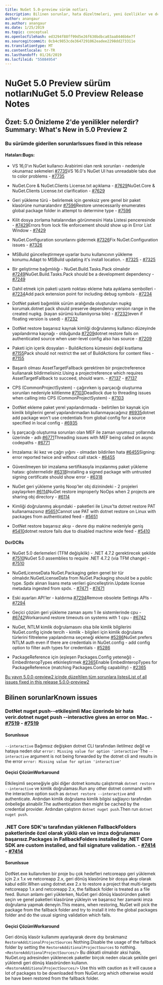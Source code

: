 ```yaml
---
title: NuGet 5.0-preview sürüm notları
description: Bilinen sorunlar, hata düzeltmeleri, yeni özellikler ve dcr dahil olmak üzere NuGet 5.0 Önizleme için sürüm notları.
author: anangaur
ms.author: anangaur
ms.date: 1/25/2019
ms.topic: conceptual
ms.openlocfilehash: ed3294f88ff99d5e26f630bdbca03aa8446b6e7f
ms.sourcegitcommit: 0cb4c9853cde3647291062eadee2298dd273311e
ms.translationtype: MT
ms.contentlocale: tr-TR
ms.lasthandoff: 01/26/2019
ms.locfileid: "55084954"
---
```

# <a name="nuget-50-preview-release-notes"></a><span data-ttu-id="52c82-103">NuGet 5.0 Preview sürüm notları</span><span class="sxs-lookup"><span data-stu-id="52c82-103">NuGet 5.0 Preview Release Notes</span></span>

## <a name="summary-whats-new-in-50-preview-2"></a><span data-ttu-id="52c82-104">Özet: 5.0 Önizleme 2'de yenilikler nelerdir?</span><span class="sxs-lookup"><span data-stu-id="52c82-104">Summary: What's New in 5.0 Preview 2</span></span>

### <a name="issues-fixed-in-this-release"></a><span data-ttu-id="52c82-105">Bu sürümde giderilen sorunlar</span><span class="sxs-lookup"><span data-stu-id="52c82-105">Issues fixed in this release</span></span>

#### <a name="bugs"></a><span data-ttu-id="52c82-106">Hataları:</span><span class="sxs-lookup"><span data-stu-id="52c82-106">Bugs:</span></span>

* <span data-ttu-id="52c82-107">VS 16,0'ın NuGet kullanıcı Arabirimi olan renk sorunları - nedeniyle okunamaz sekmeleri [#7735](https://github.com/NuGet/Home/issues/7735)</span><span class="sxs-lookup"><span data-stu-id="52c82-107">VS 16.0's NuGet UI has unreadable tabs due to color problems - [#7735](https://github.com/NuGet/Home/issues/7735)</span></span>

* <span data-ttu-id="52c82-108">NuGet.Core & NuGet.Clients License.txt açıklama - [#7629](https://github.com/NuGet/Home/issues/7629)</span><span class="sxs-lookup"><span data-stu-id="52c82-108">NuGet.Core & NuGet.Clients License.txt clarification - [#7629](https://github.com/NuGet/Home/issues/7629)</span></span>

* <span data-ttu-id="52c82-109">Geri yükleme türü - belirlemek için gereksiz yere genel bir paket klasörüne numaralandırır [#7596](https://github.com/NuGet/Home/issues/7596)</span><span class="sxs-lookup"><span data-stu-id="52c82-109">Restore unnecessarily enumerates global package folder in attempt to determine type - [#7596](https://github.com/NuGet/Home/issues/7596)</span></span>

* <span data-ttu-id="52c82-110">Kilit dosya zorlama hatalarından görünmesini Hata Listesi penceresinde - [#7429](https://github.com/NuGet/Home/issues/7429)</span><span class="sxs-lookup"><span data-stu-id="52c82-110">Errors from lock file enforcement should show up in Error List Window - [#7429](https://github.com/NuGet/Home/issues/7429)</span></span>

* <span data-ttu-id="52c82-111">NuGet.Configuration sorunlarını gidermek [#7326](https://github.com/NuGet/Home/issues/7326)</span><span class="sxs-lookup"><span data-stu-id="52c82-111">Fix NuGet.Configuration issues - [#7326](https://github.com/NuGet/Home/issues/7326)</span></span>

* <span data-ttu-id="52c82-112">MSBuild güncelleştirmeye uyarlar bunu kullanıcının yükleme konumu.</span><span class="sxs-lookup"><span data-stu-id="52c82-112">Adapt to MSBuild updating it's install location.</span></span><span data-ttu-id="52c82-113">  - [#7325](https://github.com/NuGet/Home/issues/7325)</span><span class="sxs-lookup"><span data-stu-id="52c82-113">  - [#7325](https://github.com/NuGet/Home/issues/7325)</span></span>

* <span data-ttu-id="52c82-114">Bir geliştirme bağımlılığı - NuGet.Build.Tasks.Pack olmalıdır [#7249](https://github.com/NuGet/Home/issues/7249)</span><span class="sxs-lookup"><span data-stu-id="52c82-114">NuGet.Build.Tasks.Pack should be a development dependency - [#7249](https://github.com/NuGet/Home/issues/7249)</span></span>

* <span data-ttu-id="52c82-115">Dahil etmek için paketi uzantı noktası ekleme hata ayıklama sembolleri - [#7234](https://github.com/NuGet/Home/issues/7234)</span><span class="sxs-lookup"><span data-stu-id="52c82-115">Add pack extension point for including debug symbols - [#7234](https://github.com/NuGet/Home/issues/7234)</span></span>

* <span data-ttu-id="52c82-116">DotNet paketi bağımlılık sürüm aralığında oluşturulan nupkg korumak.</span><span class="sxs-lookup"><span data-stu-id="52c82-116">dotnet pack should preserve dependency version range in the created nupkg.</span></span> <span data-ttu-id="52c82-117">(kayan sürümü kullanılıyorsa bile) - [#7232](https://github.com/NuGet/Home/issues/7232)</span><span class="sxs-lookup"><span data-stu-id="52c82-117">(even if floating version is used) - [#7232](https://github.com/NuGet/Home/issues/7232)</span></span>

* <span data-ttu-id="52c82-118">DotNet restore başarısız kaynak kimliği doğrulanmış kullanıcı düzeyinde yapılandırma kaynağı - olduğunda [#7209](https://github.com/NuGet/Home/issues/7209)</span><span class="sxs-lookup"><span data-stu-id="52c82-118">dotnet restore fails on authenticated source when user-level config also has source - [#7209](https://github.com/NuGet/Home/issues/7209)</span></span>

* <span data-ttu-id="52c82-119">Paketi için içerik dosyaları - BuildActions kümesini değil kısıtlama [#7155](https://github.com/NuGet/Home/issues/7155)</span><span class="sxs-lookup"><span data-stu-id="52c82-119">Pack should not restrict the set of BuildActions for content files - [#7155](https://github.com/NuGet/Home/issues/7155)</span></span>

* <span data-ttu-id="52c82-120">Başarılı olması AssetTargetFallback gerektiren bir projectreference kullanarak bildirmelisiniz.</span><span class="sxs-lookup"><span data-stu-id="52c82-120">Using a projectreference which requires AssetTargetFallback to succeed, should warn.</span></span><span data-ttu-id="52c82-121"> - [#7137](https://github.com/NuGet/Home/issues/7137)</span><span class="sxs-lookup"><span data-stu-id="52c82-121"> - [#7137](https://github.com/NuGet/Home/issues/7137)</span></span>

* <span data-ttu-id="52c82-122">CPS (CommonProjectSystem) - çağırırken iş parçacığı oluşturma sorunları nedeniyle kilitlenme [#7103](https://github.com/NuGet/Home/issues/7103)</span><span class="sxs-lookup"><span data-stu-id="52c82-122">Deadlock due to threading issues when calling into CPS (CommonProjectSystem) - [#7103](https://github.com/NuGet/Home/issues/7103)</span></span>

* <span data-ttu-id="52c82-123">DotNet ekleme paket yerel yapılandırmada - belirtilen bir kaynak için kimlik bilgilerini genel yapılandırmadan kullanmayacağınız [#6935](https://github.com/NuGet/Home/issues/6935)</span><span class="sxs-lookup"><span data-stu-id="52c82-123">dotnet add package won't use credentials from global config for a source specified in local config - [#6935](https://github.com/NuGet/Home/issues/6935)</span></span>

* <span data-ttu-id="52c82-124">İş parçacığı oluşturma sorunları olan MEF ile zaman uyumsuz yollarında üzerinde - adlı [#6771](https://github.com/NuGet/Home/issues/6771)</span><span class="sxs-lookup"><span data-stu-id="52c82-124">Threading issues with MEF being called on async codepaths - [#6771](https://github.com/NuGet/Home/issues/6771)</span></span>

* <span data-ttu-id="52c82-125">İmzalama: iki kez ve çağrı yığını - olmadan bildirilen hata [#6455](https://github.com/NuGet/Home/issues/6455)</span><span class="sxs-lookup"><span data-stu-id="52c82-125">Signing:  error reported twice and without call stack - [#6455](https://github.com/NuGet/Home/issues/6455)</span></span>

* <span data-ttu-id="52c82-126">Güvenilmeyen bir imzalama sertifikasıyla imzalanmış paket yükleme hatası: göstermelidir [#6318](https://github.com/NuGet/Home/issues/6318)</span><span class="sxs-lookup"><span data-stu-id="52c82-126">Installing a signed package with untrusted signing certificate should show error - [#6318](https://github.com/NuGet/Home/issues/6318)</span></span>

* <span data-ttu-id="52c82-127">NuGet geri yükleme yanlış Noop'ler obj dizinindeki - 2 projeleri paylaşırken [#6114](https://github.com/NuGet/Home/issues/6114)</span><span class="sxs-lookup"><span data-stu-id="52c82-127">NuGet restore improperly NoOps when 2 projects are sharing obj directory - [#6114](https://github.com/NuGet/Home/issues/6114)</span></span>

* <span data-ttu-id="52c82-128">Kimliği doğrulanmış akışındaki - paketleri ile Linux'ta dotnet restore PAT kullanamazsınız [#5651](https://github.com/NuGet/Home/issues/5651)</span><span class="sxs-lookup"><span data-stu-id="52c82-128">Cannot use PAT with dotnet restore on Linux with packages from authenticated feed - [#5651](https://github.com/NuGet/Home/issues/5651)</span></span>

* <span data-ttu-id="52c82-129">DotNet restore başarısız akışı - devre dışı makine nedeniyle geniş [#5410](https://github.com/NuGet/Home/issues/5410)</span><span class="sxs-lookup"><span data-stu-id="52c82-129">dotnet restore fails due to disabled machine wide feed - [#5410](https://github.com/NuGet/Home/issues/5410)</span></span>

#### <a name="dcrs"></a><span data-ttu-id="52c82-130">Dcr</span><span class="sxs-lookup"><span data-stu-id="52c82-130">DCRs</span></span>

* <span data-ttu-id="52c82-131">NuGet 5.0 derlemeleri (TFM değişiklik) - .NET 4.7.2 gerektirecek şekilde [#7510](https://github.com/NuGet/Home/issues/7510)</span><span class="sxs-lookup"><span data-stu-id="52c82-131">NuGet 5.0 assemblies to require .NET 4.7.2 (via TFM change) - [#7510](https://github.com/NuGet/Home/issues/7510)</span></span>

* <span data-ttu-id="52c82-132">NuGetLicenseData NuGet.Packaging gelen genel bir tür olmalıdır.</span><span class="sxs-lookup"><span data-stu-id="52c82-132">NuGetLicenseData from NuGet.Packaging should be a public type.</span></span> <span data-ttu-id="52c82-133">Spdx alınan lisans meta verileri güncelleştirin.</span><span class="sxs-lookup"><span data-stu-id="52c82-133">Update license metadata ingested from spdx.</span></span><span data-ttu-id="52c82-134"> - [#7471](https://github.com/NuGet/Home/issues/7471)</span><span class="sxs-lookup"><span data-stu-id="52c82-134"> - [#7471](https://github.com/NuGet/Home/issues/7471)</span></span>

* <span data-ttu-id="52c82-135">Eski ayarları API'ler - kaldırma [#7294](https://github.com/NuGet/Home/issues/7294)</span><span class="sxs-lookup"><span data-stu-id="52c82-135">Remove obsolete Settings APIs - [#7294](https://github.com/NuGet/Home/issues/7294)</span></span>

* <span data-ttu-id="52c82-136">Geçici çözüm geri yükleme zaman aşımı 1 ile sistemlerinde cpu - [#6742](https://github.com/NuGet/Home/issues/6742)</span><span class="sxs-lookup"><span data-stu-id="52c82-136">Workaround restore timeouts on systems with 1 cpu - [#6742](https://github.com/NuGet/Home/issues/6742)</span></span>

* <span data-ttu-id="52c82-137">NuGet, NTLM kimlik doğrulamasını olsa bile kimlik bilgilerini NuGet.config içinde tercih - kimlik - bilgileri için kimlik doğrulama türlerini filtreleme yapılandırma seçeneği ekleme [#5286](https://github.com/NuGet/Home/issues/5286)</span><span class="sxs-lookup"><span data-stu-id="52c82-137">NuGet prefers NTLM auth even if there are credentials in NuGet.config - add config option to filter auth types for credentials - [#5286](https://github.com/NuGet/Home/issues/5286)</span></span>

* <span data-ttu-id="52c82-138">PackageReference için (eşleşen Packages.Config yeteneği) - EmbedInteropTypes etkinleştirmek [#2365](https://github.com/NuGet/Home/issues/2365)</span><span class="sxs-lookup"><span data-stu-id="52c82-138">Enable EmbedInteropTypes for PackageReference (matching Packages.Config capability) - [#2365](https://github.com/NuGet/Home/issues/2365)</span></span>

[<span data-ttu-id="52c82-139">Bu yayın 5.0.0-preview2 içinde düzeltilen tüm sorunlara listesi</span><span class="sxs-lookup"><span data-stu-id="52c82-139">List of all issues fixed in this release 5.0.0-preview2</span></span>](https://github.com/NuGet/Home/issues?q=is%3Aissue+is%3Aclosed+milestone%3A%224.9.2")


## <a name="known-issues"></a><span data-ttu-id="52c82-140">Bilinen sorunlar</span><span class="sxs-lookup"><span data-stu-id="52c82-140">Known issues</span></span>

### <a name="dotnet-nuget-push---interactive-gives-an-error-on-mac---7519httpsgithubcomnugethomeissues7519"></a><span data-ttu-id="52c82-141">DotNet nuget push--etkileşimli Mac üzerinde bir hata verir.</span><span class="sxs-lookup"><span data-stu-id="52c82-141">dotnet nuget push --interactive gives an error on Mac.</span></span><span data-ttu-id="52c82-142"> - [#7519](https://github.com/NuGet/Home/issues/7519)</span><span class="sxs-lookup"><span data-stu-id="52c82-142"> - [#7519](https://github.com/NuGet/Home/issues/7519)</span></span>

#### <a name="issue"></a><span data-ttu-id="52c82-143">Sorun</span><span class="sxs-lookup"><span data-stu-id="52c82-143">Issue</span></span>
<span data-ttu-id="52c82-144">`--interactive` Bağımsız değişken dotnet CLI tarafından iletilmez değil ve hataya neden olur `error: Missing value for option 'interactive'`</span><span class="sxs-lookup"><span data-stu-id="52c82-144">The `--interactive` argument is not being forwarded by the dotnet cli and results in the error `error: Missing value for option 'interactive'`</span></span>

#### <a name="workaround"></a><span data-ttu-id="52c82-145">Geçici Çözüm</span><span class="sxs-lookup"><span data-stu-id="52c82-145">Workaround</span></span>
<span data-ttu-id="52c82-146">Etkileşimli seçeneğiyle gibi diğer dotnet komutu çalıştırmak `dotnet restore --interactive` ve kimlik doğrulaması.</span><span class="sxs-lookup"><span data-stu-id="52c82-146">Run any other dotnet command with the interactive option such as `dotnet restore --interactive` and authenticate.</span></span> <span data-ttu-id="52c82-147">Ardından kimlik doğrulama kimlik bilgisi sağlayıcı tarafından önbelleğe alınabilir.</span><span class="sxs-lookup"><span data-stu-id="52c82-147">The authentication then might be cached by the credential provider.</span></span> <span data-ttu-id="52c82-148">Ardından çalıştırın `dotnet nuget push`.</span><span class="sxs-lookup"><span data-stu-id="52c82-148">Then run `dotnet nuget push`.</span></span>

### <a name="packages-in-fallbackfolders-installed-by-net-core-sdk-are-custom-installed-and-fail-signature-validation---7414httpsgithubcomnugethomeissues7414"></a><span data-ttu-id="52c82-149">.NET Core SDK'sı tarafından yüklenen FallbackFolders paketlerinde özel olarak yüklü olan ve imza doğrulaması başarısız.</span><span class="sxs-lookup"><span data-stu-id="52c82-149">Packages in FallbackFolders installed by .NET Core SDK are custom installed, and fail signature validation.</span></span><span data-ttu-id="52c82-150"> - [#7414](https://github.com/NuGet/Home/issues/7414)</span><span class="sxs-lookup"><span data-stu-id="52c82-150"> - [#7414](https://github.com/NuGet/Home/issues/7414)</span></span>

#### <a name="issue"></a><span data-ttu-id="52c82-151">Sorun</span><span class="sxs-lookup"><span data-stu-id="52c82-151">Issue</span></span>
<span data-ttu-id="52c82-152">DotNet.exe kullanırken bir proje bu çok hedefleri netcoreapp geri yüklemek için 2.x 1.x ve netcoreapp 2.x, geri dönüş klasörüne bir dosya akışı olarak kabul edilir.</span><span class="sxs-lookup"><span data-stu-id="52c82-152">When using dotnet.exe 2.x to restore a project that multi-targets netcoreapp 1.x and netcoreapp 2.x, the fallback folder is treated as a file feed.</span></span> <span data-ttu-id="52c82-153">Bunun anlamı geri yüklerken, NuGet geri dönüş klasöründen paketi seçin ve genel paketleri klasörüne yükleyin ve başarısız her zamanki imza doğrulama yapmak deneyin.</span><span class="sxs-lookup"><span data-stu-id="52c82-153">This means, when restoring, NuGet will pick the package from the fallback folder and try to install it into the global packages folder and do the usual signing validation which fails.</span></span>

#### <a name="workaround"></a><span data-ttu-id="52c82-154">Geçici Çözüm</span><span class="sxs-lookup"><span data-stu-id="52c82-154">Workaround</span></span>
<span data-ttu-id="52c82-155">Geri dönüş klasör kullanımı ayarlayarak devre dışı bırakmanız `RestoreAdditionalProjectSources` Nothing.</span><span class="sxs-lookup"><span data-stu-id="52c82-155">Disable the usage of the fallback folder by setting the `RestoreAdditionalProjectSources` to nothing.</span></span> <span data-ttu-id="52c82-156">`<RestoreAdditionalProjectSources/>` Bu dikkatli olmalıdır aksi halde, NuGet.org adresinden yüklenecek paketler birçok neden olacak şekilde geri yüklendi geri dönüş klasöründen kullanın.</span><span class="sxs-lookup"><span data-stu-id="52c82-156">`<RestoreAdditionalProjectSources/>` Use this with caution as it will cause a lot of packages to be downloaded from NuGet.org which otherwise would be have been restored from the fallback folder.</span></span>
